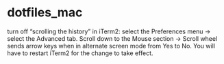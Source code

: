 dotfiles_mac
============
turn off “scrolling the history” in iTerm2:
select the Preferences menu -> select the Advanced tab. Scroll down to the Mouse section -> Scroll wheel sends arrow keys when in alternate screen mode from Yes to No. You will have to restart iTerm2 for the change to take effect.




